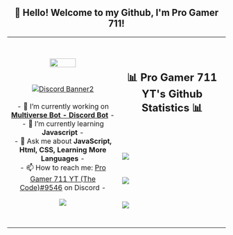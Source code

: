 <h2 align="center">👋 Hello! Welcome to my Github, I'm Pro Gamer 711!</h2>
<p align="center">
<table align="center">
   <tr>
      <td>
         <p align="center">    
         <img align="center" src="https://i.imgur.com/E029hYg.png" width="50%"/></a><br/>
         <br/><br/>
            <a href="https://discord.gg/ktTJCzTtCM"><img align="center" src="https://discordapp.com/api/guilds/924943715053760572/widget.png?style=banner3" alt="Discord Banner2"/></a>
         <br/><br/>
         - 🔭 I’m currently working on <strong><a href="https://multiverse-bot.herokuapp.com/">Multiverse Bot - Discord Bot</a></strong> -
         <br/>
         - 🌱 I’m currently learning <strong>Javascript</strong> -
         <br/>
         - 💬 Ask me about <strong>JavaScript, Html, CSS, Learning More Languages</strong> -
         <br/>
         - 📫 How to reach me: <a href="https://discord.gg/ktTJCzTtCM">Pro Gamer 711 YT (The Code)#9546</a> on Discord -
         <br/>
         <p align="center">                     
             <img align="center" src="https://github-readme-stats.vercel.app/api/top-langs/?username=Pro-Gamer-711-YT&theme=radical&hide_border=true" />
         </p>  
      </td>
      <td>
      <br/><br/>
      <h2 align="center">📊 Pro Gamer 711 YT's Github Statistics 📊 </h2>   
         <br/><br/><br/>
         <img align="center" src="http://github-readme-streak-stats.herokuapp.com?user=Pro-Gamer-711-YT&theme=radical&hide_border=true" />   
         <br/><br/><br/>
         <img align="center" src="https://github-readme-stats-taupe-two.vercel.app/api/wakatime?username=Pro-Gamer-711-YT&hide_title=true&hide_border=true&langs_count=5&layout=compact&v=2.png"/><br/><br/><br/>
         <img align="center" src="https://github-readme-stats.vercel.app/api?username=Pro-Gamer-711-YT&theme=radical&show_icons=true&hide_border=true" />
         <br/><br/><br/>         
      </td>
   </tr>
</table>
</p>
